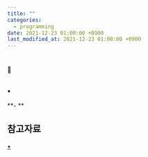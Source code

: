 ```yaml
---
title: ""
categories:
  - programming
date: 2021-12-23 01:00:00 +0900
last_modified_at: 2021-12-23 01:00:00 +0900
---
```


#

🔎

##

### •

**\- **

## 참고자료

[•]()
